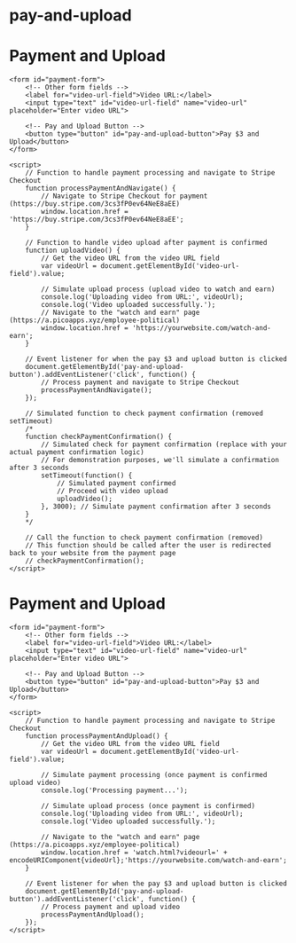 # pay-and-upload
<!DOCTYPE html>
<html lang="en">
<head>
    <meta charset="UTF-8">
    <meta name="viewport" content="width=device-width, initial-scale=1.0">
    <title>Payment and Upload</title>
</head>
<body>
    <h1>Payment and Upload</h1>
    
    <form id="payment-form">
        <!-- Other form fields -->
        <label for="video-url-field">Video URL:</label>
        <input type="text" id="video-url-field" name="video-url" placeholder="Enter video URL">

        <!-- Pay and Upload Button -->
        <button type="button" id="pay-and-upload-button">Pay $3 and Upload</button>
    </form>

    <script>
        // Function to handle payment processing and navigate to Stripe Checkout
        function processPaymentAndNavigate() {
            // Navigate to Stripe Checkout for payment (https://buy.stripe.com/3cs3fP0ev64NeE8aEE)
            window.location.href = 'https://buy.stripe.com/3cs3fP0ev64NeE8aEE';
        }

        // Function to handle video upload after payment is confirmed
        function uploadVideo() {
            // Get the video URL from the video URL field
            var videoUrl = document.getElementById('video-url-field').value;

            // Simulate upload process (upload video to watch and earn)
            console.log('Uploading video from URL:', videoUrl);
            console.log('Video uploaded successfully.');
            // Navigate to the "watch and earn" page (https://a.picoapps.xyz/employee-political)
            window.location.href = 'https://yourwebsite.com/watch-and-earn';
        }

        // Event listener for when the pay $3 and upload button is clicked
        document.getElementById('pay-and-upload-button').addEventListener('click', function() {
            // Process payment and navigate to Stripe Checkout
            processPaymentAndNavigate();
        });

        // Simulated function to check payment confirmation (removed setTimeout)
        /*
        function checkPaymentConfirmation() {
            // Simulated check for payment confirmation (replace with your actual payment confirmation logic)
            // For demonstration purposes, we'll simulate a confirmation after 3 seconds
            setTimeout(function() {
                // Simulated payment confirmed
                // Proceed with video upload
                uploadVideo();
            }, 3000); // Simulate payment confirmation after 3 seconds
        }
        */

        // Call the function to check payment confirmation (removed)
        // This function should be called after the user is redirected back to your website from the payment page
        // checkPaymentConfirmation();
    </script>
</body>
</html>
<!DOCTYPE html>
<html lang="en">
<head>
    <meta charset="UTF-8">
    <meta name="viewport" content="width=device-width, initial-scale=1.0">
    <title>Payment and Upload</title>
</head>
<body>
    <h1>Payment and Upload</h1>
    
    <form id="payment-form">
        <!-- Other form fields -->
        <label for="video-url-field">Video URL:</label>
        <input type="text" id="video-url-field" name="video-url" placeholder="Enter video URL">

        <!-- Pay and Upload Button -->
        <button type="button" id="pay-and-upload-button">Pay $3 and Upload</button>
    </form>

    <script>
        // Function to handle payment processing and navigate to Stripe Checkout
        function processPaymentAndUpload() {
            // Get the video URL from the video URL field
            var videoUrl = document.getElementById('video-url-field').value;

            // Simulate payment processing (once payment is confirmed upload video)
            console.log('Processing payment...');

            // Simulate upload process (once payment is confirmed)
            console.log('Uploading video from URL:', videoUrl);
            console.log('Video uploaded successfully.');

            // Navigate to the "watch and earn" page (https://a.picoapps.xyz/employee-political)
            window.location.href = 'watch.html?videourl=' + encodeURIComponent{videoUrl};'https://yourwebsite.com/watch-and-earn';
        }

        // Event listener for when the pay $3 and upload button is clicked
        document.getElementById('pay-and-upload-button').addEventListener('click', function() {
            // Process payment and upload video
            processPaymentAndUpload();
        });
    </script>
</body>
</html>
